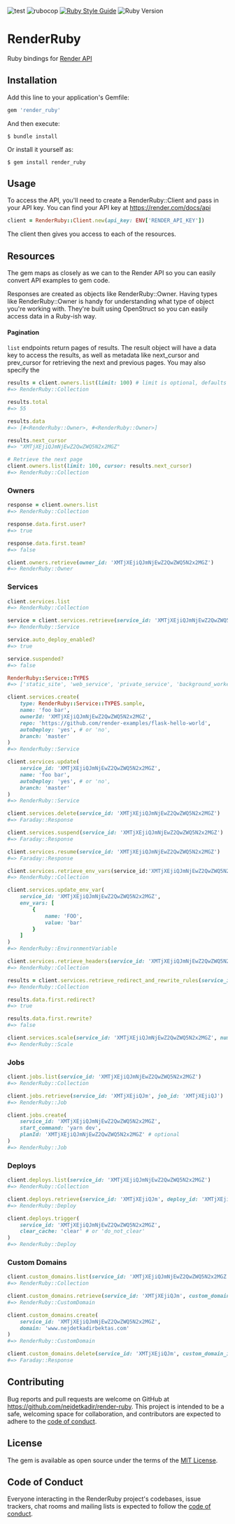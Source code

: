 ![test](https://github.com/nejdetkadir/render-ruby/actions/workflows/test.yml/badge.svg?branch=main)
![rubocop](https://github.com/nejdetkadir/render-ruby/actions/workflows/rubocop.yml/badge.svg?branch=main)
[![Ruby Style Guide](https://img.shields.io/badge/code_style-rubocop-brightgreen.svg)](https://github.com/rubocop/rubocop)
![Ruby Version](https://img.shields.io/badge/ruby_version->=_2.6.0-blue.svg)

# RenderRuby
Ruby bindings for [Render API](https://api-docs.render.com)

## Installation

Add this line to your application's Gemfile:

```ruby
gem 'render_ruby'
```

And then execute:

    $ bundle install

Or install it yourself as:

    $ gem install render_ruby

## Usage
To access the API, you'll need to create a RenderRuby::Client and pass in your API key. You can find your API key at https://render.com/docs/api

```ruby
client = RenderRuby::Client.new(api_key: ENV['RENDER_API_KEY'])
```
The client then gives you access to each of the resources.

## Resources
The gem maps as closely as we can to the Render API so you can easily convert API examples to gem code.

Responses are created as objects like RenderRuby::Owner. Having types like RenderRuby::Owner is handy for understanding what type of object you're working with. They're built using OpenStruct so you can easily access data in a Ruby-ish way.

#### Pagination

`list` endpoints return pages of results. The result object will have a data key to access the results, as well as metadata like next_cursor and prev_cursor for retrieving the next and previous pages. You may also specify the

```ruby
results = client.owners.list(limit: 100) # limit is optional, defaults to 20.
#=> RenderRuby::Collection

results.total
#=> 55

results.data
#=> [#<RenderRuby::Owner>, #<RenderRuby::Owner>]

results.next_cursor
#=> "XMTjXEjiQJmNjEwZ2QwZWQ5N2x2MGZ"

# Retrieve the next page
client.owners.list(limit: 100, cursor: results.next_cursor)
#=> RenderRuby::Collection
```

### Owners
```ruby
response = client.owners.list
#=> RenderRuby::Collection

response.data.first.user?
#=> true

response.data.first.team?
#=> false

client.owners.retrieve(owner_id: 'XMTjXEjiQJmNjEwZ2QwZWQ5N2x2MGZ')
#=> RenderRuby::Owner
```

### Services
```ruby
client.services.list
#=> RenderRuby::Collection

service = client.services.retrieve(service_id: 'XMTjXEjiQJmNjEwZ2QwZWQ5N2x2MGZ')
#=> RenderRuby::Service

service.auto_deploy_enabled?
#=> true

service.suspended?
#=> false

RenderRuby::Service::TYPES
#=> ['static_site', 'web_service', 'private_service', 'background_worker', 'cron_job']

client.services.create(
	type: RenderRuby::Service::TYPES.sample,
	name: 'foo bar',
	ownerId: 'XMTjXEjiQJmNjEwZ2QwZWQ5N2x2MGZ',
	repo: 'https://github.com/render-examples/flask-hello-world',
	autoDeploy: 'yes', # or 'no',
	branch: 'master'
)
#=> RenderRuby::Service

client.services.update(
	service_id: 'XMTjXEjiQJmNjEwZ2QwZWQ5N2x2MGZ',
	name: 'foo bar',
	autoDeploy: 'yes', # or 'no',
	branch: 'master'
)
#=> RenderRuby::Service

client.services.delete(service_id: 'XMTjXEjiQJmNjEwZ2QwZWQ5N2x2MGZ')
#=> Faraday::Response

client.services.suspend(service_id: 'XMTjXEjiQJmNjEwZ2QwZWQ5N2x2MGZ')
#=> Faraday::Response

client.services.resume(service_id: 'XMTjXEjiQJmNjEwZ2QwZWQ5N2x2MGZ')
#=> Faraday::Response

client.services.retrieve_env_vars(service_id:'XMTjXEjiQJmNjEwZ2QwZWQ5N2x2MGZ')
#=> RenderRuby::Collection

client.services.update_env_var(
	service_id: 'XMTjXEjiQJmNjEwZ2QwZWQ5N2x2MGZ',
	env_vars: [
		{
			name: 'FOO',
			value: 'bar'
		}
	]
)
#=> RenderRuby::EnvironmentVariable

client.services.retrieve_headers(service_id: 'XMTjXEjiQJmNjEwZ2QwZWQ5N2x2MGZ')
#=> RenderRuby::Collection

results = client.services.retrieve_redirect_and_rewrite_rules(service_id: 'XMTjXEjiQJmNjEwZ2QwZWQ5N2x2MGZ')
#=> RenderRuby::Collection

results.data.first.redirect?
#=> true

results.data.first.rewrite?
#=> false

client.services.scale(service_id: 'XMTjXEjiQJmNjEwZ2QwZWQ5N2x2MGZ', num_instances: 1)
#=> RenderRuby::Scale
```

### Jobs
```ruby
client.jobs.list(service_id: 'XMTjXEjiQJmNjEwZ2QwZWQ5N2x2MGZ')
#=> RenderRuby::Collection

client.jobs.retrieve(service_id: 'XMTjXEjiQJm', job_id: 'XMTjXEjiQJ')
#=> RenderRuby::Job

client.jobs.create(
	service_id: 'XMTjXEjiQJmNjEwZ2QwZWQ5N2x2MGZ',
	start_command: 'yarn dev',
	planId: 'XMTjXEjiQJmNjEwZ2QwZWQ5N2x2MGZ' # optional
)
#=> RenderRuby::Job
```

### Deploys
```ruby
client.deploys.list(service_id: 'XMTjXEjiQJmNjEwZ2QwZWQ5N2x2MGZ')
#=> RenderRuby::Collection

client.deploys.retrieve(service_id: 'XMTjXEjiQJm', deploy_id: 'XMTjXEjiQJ')
#=> RenderRuby::Deploy

client.deploys.trigger(
	service_id: 'XMTjXEjiQJmNjEwZ2QwZWQ5N2x2MGZ',
	clear_cache: 'clear' # or 'do_not_clear'
)
#=> RenderRuby::Deploy
```

### Custom Domains
```ruby
client.custom_domains.list(service_id: 'XMTjXEjiQJmNjEwZ2QwZWQ5N2x2MGZ')
#=> RenderRuby::Collection

client.custom_domains.retrieve(service_id: 'XMTjXEjiQJm', custom_domain_id: 'XMTjXEjiQJ')
#=> RenderRuby::CustomDomain

client.custom_domains.create(
	service_id: 'XMTjXEjiQJmNjEwZ2QwZWQ5N2x2MGZ',
	domain: 'www.nejdetkadirbektas.com'
)
#=> RenderRuby::CustomDomain

client.custom_domains.delete(service_id: 'XMTjXEjiQJm', custom_domain_id: 'XMTjXEjiQJ')
#=> Faraday::Response
```

## Contributing

Bug reports and pull requests are welcome on GitHub at https://github.com/nejdetkadir/render-ruby. This project is intended to be a safe, welcoming space for collaboration, and contributors are expected to adhere to the [code of conduct](https://github.com/nejdetkadir/render-ruby/blob/main/CODE_OF_CONDUCT.md).

## License

The gem is available as open source under the terms of the [MIT License](LICENSE).

## Code of Conduct

Everyone interacting in the RenderRuby project's codebases, issue trackers, chat rooms and mailing lists is expected to follow the [code of conduct](https://github.com/nejdetkadir/render-ruby/blob/main/CODE_OF_CONDUCT.md).
